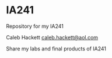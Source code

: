 # IA241
Repository for my IA241

Caleb Hackett
caleb.hackett@aol.com

Share my labs and final products of IA241
